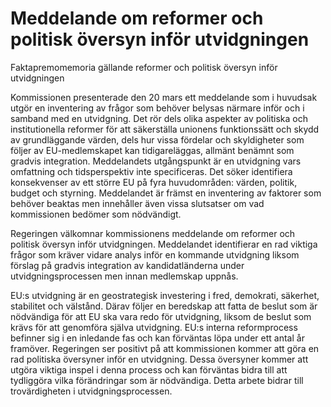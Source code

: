 # Meddelande om reformer och politisk översyn inför utvidgningen

Faktapremomemoria gällande reformer och politisk översyn inför utvidgningen

Kommissionen presenterade den 20 mars ett meddelande som i huvudsak
utgör en inventering av frågor som behöver belysas närmare inför och i
samband med en utvidgning. Det rör dels olika aspekter av politiska och
institutionella reformer för att säkerställa unionens funktionssätt och skydd av
grundläggande värden, dels hur vissa fördelar och skyldigheter som följer av
EU\-medlemskapet kan tidigareläggas, allmänt benämnt som gradvis
integration. Meddelandets utgångspunkt är en utvidgning vars omfattning och tidsperspektiv inte specificeras. Det söker identifiera konsekvenser av ett
större EU på fyra huvudområden: värden, politik, budget och styrning.
Meddelandet är främst en inventering av faktorer som behöver beaktas men
innehåller även vissa slutsatser om vad kommissionen bedömer som
nödvändigt.

Regeringen välkomnar kommissionens meddelande om reformer och politisk
översyn inför utvidgningen. Meddelandet identifierar en rad viktiga frågor
som kräver vidare analys inför en kommande utvidgning liksom förslag på
gradvis integration av kandidatländerna under utvidgningsprocessen men
innan medlemskap uppnås.

EU:s utvidgning är en geostrategisk investering i fred, demokrati, säkerhet,
stabilitet och välstånd. Därav följer en beredskap att fatta de beslut som är
nödvändiga för att EU ska vara redo för utvidgning, liksom de beslut som
krävs för att genomföra själva utvidgning. EU:s interna reformprocess
befinner sig i en inledande fas och kan förväntas löpa under ett antal år
framöver. Regeringen ser positivt på att kommissionen kommer att göra en rad politiska översyner inför en utvidgning. Dessa översyner kommer att utgöra viktiga inspel i denna process och kan förväntas bidra till att tydliggöra vilka förändringar som är nödvändiga. Detta arbete bidrar till trovärdigheten i utvidgningsprocessen.

